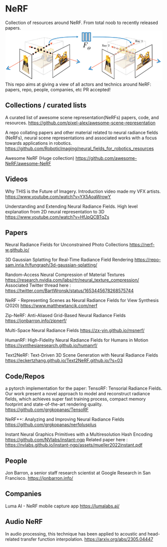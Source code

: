 # NeRF
Collection of resources around NeRF. From total noob to recently released papers.
![Taken from Representing Scenes as Neural Radiance Fields for View Synthesis](5e700ef6067b43821ed52768_pipeline_website-01-p-800.png)
This repo aims at giving a view of all actors and technics around NeRF: papers, repo, people, companies, etc 
PR accepted!
## Collections / curated lists

A curated list of awesome scene representation(NeRFs) papers, code, and resources.
https://github.com/pixel-alex/awesome-scene-representation

A repo collating papers and other material related to neural radiance fields (NeRFs), neural scene representations and associated works with a focus towards applications in robotics.
https://github.com/RoboticImaging/neural_fields_for_robotics_resources

Awesome NeRF (Huge collection)
https://github.com/awesome-NeRF/awesome-NeRF

## Videos

Why THIS is the Future of Imagery. Introduction video made my VFX artists.
https://www.youtube.com/watch?v=YX5AoaWrowY

Understanding and Extending Neural Radiance Fields. High level explanation from 2D neural representation to 3D
https://www.youtube.com/watch?v=HfJpQCBTqZs

## Papers

Neural Radiance Fields for Unconstrained Photo Collections
https://nerf-w.github.io/

3D Gaussian Splatting for Real-Time Radiance Field Rendering
https://repo-sam.inria.fr/fungraph/3d-gaussian-splatting/

Random-Access Neural Compression of Material Textures
https://research.nvidia.com/labs/rtr/neural_texture_compression/
Associated Twitter thread here : https://twitter.com/BartWronsk/status/1653445678268575744

NeRF - Representing Scenes as Neural Radiance Fields for View Synthesis (2020)
https://www.matthewtancik.com/nerf

Zip-NeRF: Anti-Aliased Grid-Based Neural Radiance Fields
https://jonbarron.info/zipnerf/

Multi-Space Neural Radiance Fields
https://zx-yin.github.io/msnerf/

HumanRF: High-Fidelity Neural Radiance Fields for Humans in Motion
https://synthesiaresearch.github.io/humanrf/

Text2NeRF: Text-Driven 3D Scene Generation with Neural Radiance Fields
https://eckertzhang.github.io/Text2NeRF.github.io/?s=03

## Code/Repos

a pytorch implementation for the paper: TensoRF: Tensorial Radiance Fields. Our work present a novel approach to model and reconstruct radiance fields, which achieves super fast training process, compact memory footprint and state-of-the-art rendering quality.
https://github.com/grgkopanas/TensoRF

NeRF++: Analyzing and Improving Neural Radiance Fields
https://github.com/grgkopanas/nerfplusplus

Instant Neural Graphics Primitives with a Multiresolution Hash Encoding
https://github.com/NVlabs/instant-ngp
Related paper here : https://nvlabs.github.io/instant-ngp/assets/mueller2022instant.pdf

## People

Jon Barron, a senior staff research scientist at Google Research in San Francisco.
https://jonbarron.info/

## Companies

Luma AI - NeRF mobile capture app
https://lumalabs.ai/

## Audio NeRF

In audio processing, this technique has been applied to acoustic and head-related transfer function interpolation. 
https://arxiv.org/abs/2305.04447
